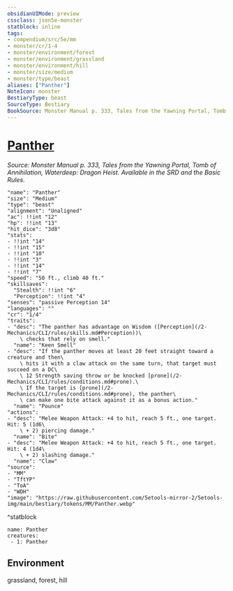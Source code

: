 ```yaml
---
obsidianUIMode: preview
cssclass: json5e-monster
statblock: inline
tags:
- compendium/src/5e/mm
- monster/cr/1-4
- monster/environment/forest
- monster/environment/grassland
- monster/environment/hill
- monster/size/medium
- monster/type/beast
aliases: ["Panther"]
NoteIcon: monster
BestiaryType: beast
SourceType: Bestiary
BookSource: Monster Manual p. 333, Tales from the Yawning Portal, Tomb of Annihilation, Waterdeep: Dragon Heist. Available in the SRD and the Basic Rules.
---
```

# [Panther](2-Mechanics\CLI\bestiary\beast/panther.md)
*Source: Monster Manual p. 333, Tales from the Yawning Portal, Tomb of Annihilation, Waterdeep: Dragon Heist. Available in the SRD and the Basic Rules.*  

```statblock
"name": "Panther"
"size": "Medium"
"type": "beast"
"alignment": "Unaligned"
"ac": !!int "12"
"hp": !!int "13"
"hit_dice": "3d8"
"stats":
- !!int "14"
- !!int "15"
- !!int "10"
- !!int "3"
- !!int "14"
- !!int "7"
"speed": "50 ft., climb 40 ft."
"skillsaves":
  "Stealth": !!int "6"
  "Perception": !!int "4"
"senses": "passive Perception 14"
"languages": ""
"cr": "1/4"
"traits":
- "desc": "The panther has advantage on Wisdom ([Perception](/2-Mechanics/CLI/rules/skills.md#Perception))\
    \ checks that rely on smell."
  "name": "Keen Smell"
- "desc": "If the panther moves at least 20 feet straight toward a creature and then\
    \ hits it with a claw attack on the same turn, that target must succeed on a DC\
    \ 12 Strength saving throw or be knocked [prone](/2-Mechanics/CLI/rules/conditions.md#prone).\
    \ If the target is [prone](/2-Mechanics/CLI/rules/conditions.md#prone), the panther\
    \ can make one bite attack against it as a bonus action."
  "name": "Pounce"
"actions":
- "desc": "Melee Weapon Attack: +4 to hit, reach 5 ft., one target. Hit: 5 (1d6\
    \ + 2) piercing damage."
  "name": "Bite"
- "desc": "Melee Weapon Attack: +4 to hit, reach 5 ft., one target. Hit: 4 (1d4\
    \ + 2) slashing damage."
  "name": "Claw"
"source":
- "MM"
- "TftYP"
- "ToA"
- "WDH"
"image": "https://raw.githubusercontent.com/5etools-mirror-2/5etools-img/main/bestiary/tokens/MM/Panther.webp"
```
^statblock

```encounter-table
name: Panther
creatures:
 - 1: Panther
```

## Environment

grassland, forest, hill